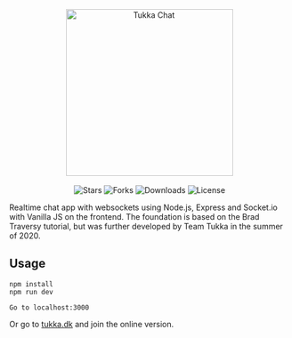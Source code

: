 <div align="center">
   <a href="https://github.com/Team-Tukka/tukka-chat">
      <img src="https://i.imgur.com/gA9RW8z.png" width="300" alt="Tukka Chat" />
   </a><br /><br />
   <img src="https://img.shields.io/github/stars/Team-Tukka/tukka-chat?style=social" alt="Stars" />
   <img src="https://img.shields.io/github/forks/Team-Tukka/tukka-chat?style=social" alt="Forks" />
   <img src="https://img.shields.io/github/downloads/Team-Tukka/tukka-chat/total" alt="Downloads" />
   <img src="https://img.shields.io/github/license/Team-Tukka/tukka-chat" alt="License" />
</div>

Realtime chat app with websockets using Node.js, Express and Socket.io with Vanilla JS on the frontend. The foundation is based on the Brad Traversy tutorial, but was further developed by Team Tukka in the summer of 2020.

## Usage

```
npm install
npm run dev

Go to localhost:3000
```

Or go to <a href="https://tukka.dk">tukka.dk</a> and join the online version.
